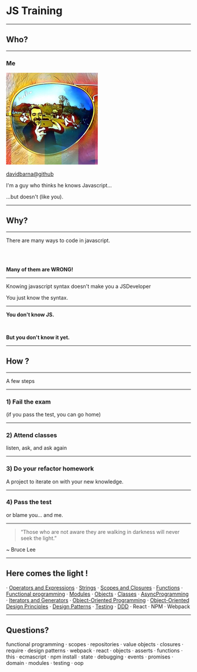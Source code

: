 # JS Training

---

## Who?

----

### Me

![me](./images/avatar.jpg)

[davidbarna@github](https://github.com/davidbarna)

I'm a guy who thinks he knows Javascript...

...but doesn't (like you).

---

## Why?

----

There are many ways to code in javascript.

<br /><br />

**Many of them are WRONG!**

----

Knowing javascript syntax doesn't make you a JSDeveloper

You just know the syntax.

----

**You don't know JS.**

<br />

**But you don't know it yet.**



---

## How ?

----

A few steps

----

### 1) Fail the exam

(if you pass the test, you can go home)

----

### 2) Attend classes

listen, ask, and ask again

----

### 3) Do your refactor homework

A project to iterate on with your new knowledge.

----

### 4) Pass the test

or blame you... and me.

---

> “Those who are not aware they are walking in darkness will never seek the light.”

~ Bruce Lee

----

## Here comes the light !

 · [Operators and Expressions](OperatorsAndExpressions.md) · [Strings](Strings.md) · [Scopes and Closures](ScopesAndClosures.md) · [Functions](Functions.md) · [Functional programming](FunctionalProgramming.md) · [Modules](Modules.md) · [Objects](Objects.md) · [Classes](Classes.md) · [AsyncProgramming](AsyncProgramming.md) · [Iterators and Generators](Generators.md) · [Object-Oriented Programming](ObjectOrientedProgramming.md) · [Object-Oriented Design Principles](ObjectOrientedDesignPrinciples.md) · [Design Patterns](DesignPatterns.md) · [Testing](Testing.md) · [DDD](DomainDrivenDesign.md) · React · NPM · Webpack

---

## Questions?

functional programming · scopes · repositories · value objects · closures · require ·  design patterns · webpack · react · objects · asserts · functions · this · ecmascript · npm install · state · debugging · events · promises · domain · modules · testing · oop
